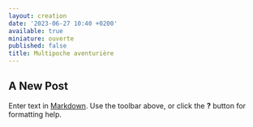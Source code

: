 ```yaml
---
layout: creation
date: '2023-06-27 10:40 +0200'
available: true
miniature: ouverte
published: false
title: Multipoche aventurière
---
```

## A New Post

Enter text in [Markdown](http://daringfireball.net/projects/markdown/). Use the toolbar above, or click the **?** button for formatting help.
